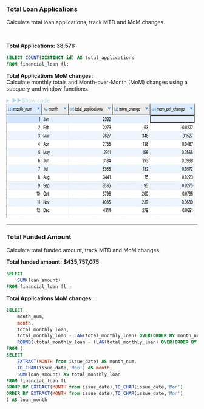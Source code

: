 ### Total Loan Applications
Calculate total loan applications, track MTD and MoM changes.

<br>

**Total Applications:** **38,576**
	
```sql
SELECT COUNT(DISTINCT id) AS total_applications 
FROM financial_loan fl;
```

**Total Applications MoM changes:** <br>
Calculate monthly totals and Month-over-Month (MoM) changes using a subquery and window functions.

<details>
<summary style="color: lightblue;">▶▶Show code </summary>
	
```sql
SELECT 
	month_num,
	month,
	total_applications,
	(total_applications - LAG(total_applications) OVER (ORDER BY month_num))::NUMERIC AS mom_change,
	ROUND((total_applications - LAG(total_applications) OVER (ORDER BY month_num))::NUMERIC / (LAG(total_applications) OVER (ORDER BY month_num)),4) AS mom_pct_change
FROM (
SELECT 
	EXTRACT(MONTH from issue_date) AS month_num,
    	TO_CHAR(issue_date, 'Mon') AS month,
    	COUNT(DISTINCT id) AS total_applications
FROM financial_loan fl
GROUP BY EXTRACT(MONTH from issue_date), TO_CHAR(issue_date, 'Mon')
ORDER BY month_num
) AS ordered_month
ORDER BY month_num
```

**Subquery (ordered_month):**

1. Extracts the numerical month (EXTRACT(MONTH FROM issue_date) AS month_num) and abbreviated month name (TO_CHAR(issue_date, 'Mon') AS month) from the issue_date column.
2. Groups by and orders the data by month_num to ensure chronological ordering.
3. Counts distinct loan application IDs for each month (COUNT(DISTINCT id) AS total_applications).

**Outer Query:**

1. Calculates the absolute MoM change using the LAG window function:

``` sql
(total_applications - LAG(total_applications) OVER (ORDER BY month_num))::NUMERIC AS mom_change
```
The LAG function retrieves the previous month's total_applications value for each row, and the difference is cast to NUMERIC.

2. Calculates the percentage MoM change:

``` sql
ROUND((total_applications - LAG(total_applications) OVER (ORDER BY month_num))::NUMERIC / (LAG(total_applications) OVER (ORDER BY month_num)), 4) AS mom_pct_change
```
The difference in applications is divided by the previous month's total and rounded to four decimal places. The LAG function ensures this calculation references the correct preceding row.

**Ordering:** <br>
The final output is sorted by month_num in ascending order to maintain chronological order.
</details>

<img src="images/MoM_changes.png" width="500" height="300" />

---------------------------------------------

### Total Funded Amount
Calculate total funded amount, track MTD and MoM changes.

**Total funded amount:** **$435,757,075**
```sql
SELECT 
	SUM(loan_amount) 
FROM financial_loan fl ;
```
**Total Applications MoM changes:** <br>

``` sql
SELECT 
	month_num,
	month,
	total_monthly_loan,
	total_monthly_loan - LAG(total_monthly_loan) OVER(ORDER BY month_num) AS mom_change,
	ROUND((total_monthly_loan - (LAG(total_monthly_loan) OVER(ORDER BY month_num)))::NUMERIC / (LAG(total_monthly_loan) OVER(ORDER BY month_num)),4)  AS mom_pct_change
FROM (
SELECT 
	EXTRACT(MONTH from issue_date) AS month_num,
	TO_CHAR(issue_date,'Mon') AS month,
	SUM(loan_amount) AS total_monthly_loan
FROM financial_loan fl 
GROUP BY EXTRACT(MONTH from issue_date),TO_CHAR(issue_date,'Mon')
ORDER BY EXTRACT(MONTH from issue_date),TO_CHAR(issue_date,'Mon')
) AS loan_month
```
